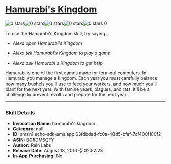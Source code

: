 # [Hamurabi's Kingdom](http://alexa.amazon.com/#skills/amzn1.echo-sdk-ams.app.63fdbdad-fc0a-48d5-bfaf-7cf400f180f2)
![0 stars](../../images/ic_star_border_black_18dp_1x.png)![0 stars](../../images/ic_star_border_black_18dp_1x.png)![0 stars](../../images/ic_star_border_black_18dp_1x.png)![0 stars](../../images/ic_star_border_black_18dp_1x.png)![0 stars](../../images/ic_star_border_black_18dp_1x.png) 0

To use the Hamurabi's Kingdom skill, try saying...

* *Alexa open Hamurabi's Kingdom*

* *Alexa tell Hamurabi's Kingdom to play a game*

* *Alexa ask Hamurabi's Kingdom to get help*

Hamurabi is one of the first games made for terminal computers. In Hamurabi you manage a kingdom. Each year you must carefully balance how many bushels you'll use to feed your workers, and how much you'll plant for the next year. With famine years, plagues, and rats, it'll be a challenge to prevent revolts and prepare for the next year.

***

### Skill Details

* **Invocation Name:** hamurabi's kingdom
* **Category:** null
* **ID:** amzn1.echo-sdk-ams.app.63fdbdad-fc0a-48d5-bfaf-7cf400f180f2
* **ASIN:** B01IDM6QFY
* **Author:** Rain Labs
* **Release Date:** August 18, 2016 @ 02:52:28
* **In-App Purchasing:** No
